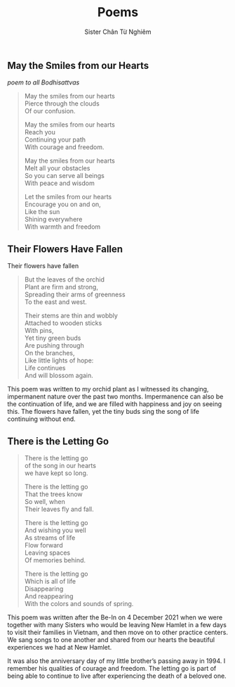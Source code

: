 ﻿---
title: Poems
author: Sister Chân Từ Nghiêm
---

## May the Smiles from our Hearts
*poem to all Bodhisattvas*
<!-- 9 December 2021 -->

> May the smiles from our hearts<br/>
> Pierce through the clouds<br/>
> Of our confusion.<br/>
> 
> May the smiles from our hearts<br/>
> Reach you<br/>
> Continuing your path<br/>
> With courage and freedom.<br/>
> 
> May the smiles from our hearts<br/>
> Melt all your obstacles<br/>
> So you can serve all beings<br/>
> With peace and wisdom<br/>
> 
> Let the smiles from our hearts<br/>
> Encourage you on and on,<br/>
> Like the sun<br/>
> Shining everywhere<br/>
> With warmth and freedom<br/>

## Their Flowers Have Fallen
<!-- 18 December 2021 -->

Their flowers have fallen<br/>
> But the leaves of the orchid<br/>
> Plant are firm and strong,<br/>
> Spreading their arms of greenness<br/>
> To the east and west.<br/>
> 
> Their stems are thin and wobbly<br/>
> Attached to wooden sticks<br/>
> With pins,<br/>
> Yet tiny green buds<br/>
> Are pushing through<br/>
> On the branches,<br/>
> Like little lights of hope:<br/>
> Life continues<br/>
> And will blossom again.<br/>

This poem was written to my orchid plant as I witnessed its changing, impermanent nature over the past two months. Impermanence can also be the continuation of life, and we are filled with happiness and joy on seeing this. The flowers have fallen, yet the tiny buds sing the song of life continuing without end.

## There is the Letting Go

> There is the letting go <br/>
> of the song in our hearts<br/>
> we have kept so long.<br/>
> 
> There is the letting go<br/>
> That the trees know<br/>
> So well, when<br/>
> Their leaves fly and fall.<br/>
> 
> There is the letting go<br/>
> And wishing you well<br/>
> As streams of life<br/>
> Flow forward<br/>
> Leaving spaces<br/>
> Of memories behind.<br/>
> 
> There is the letting go<br/>
> Which is all of life<br/>
> Disappearing<br/>
> And reappearing<br/>
> With the colors and sounds of spring.<br/>

This poem was written after the Be-In on 4 December 2021 when we were together with many Sisters who would be leaving New Hamlet in a few days to visit their families in Vietnam,  and then move on to other practice centers. We sang songs to one another and shared from our hearts the beautiful experiences we had at New Hamlet.

It was also the anniversary day of my little brother’s passing away in 1994. I remember his qualities of courage and freedom. The letting go is part of being able to continue to live after experiencing the death of a beloved one.
